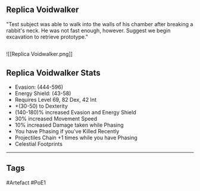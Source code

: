 ## Replica Voidwalker
"Test subject was able to walk into the walls of his chamber after breaking a rabbit's neck.
He was not fast enough, however. Suggest we begin excavation to retrieve prototype."
##
![[Replica Voidwalker.png]]
## Replica Voidwalker Stats
- Evasion: (444-596)
- Energy Shield: (43-58)
- Requires Level 69, 82 Dex, 42 Int
- +(30-50) to Dexterity
- (140-180)% increased Evasion and Energy Shield
- 30% increased Movement Speed
- 10% increased Damage taken while Phasing
- You have Phasing if you've Killed Recently
- Projectiles Chain +1 times while you have Phasing
- Celestial Footprints


---
## Tags
#Artefact
#PoE1